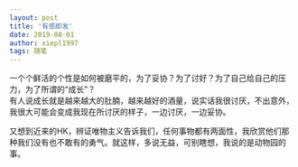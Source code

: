 ```yaml
---
layout: post
title: '有感即发'
date: 2019-08-01
author: xiepl1997
tags: 随笔
---
```


一个个鲜活的个性是如何被磨平的，为了妥协？为了讨好？为了自己给自己的压力，为了所谓的“成长”？  
有人说成长就是越来越大的肚腩，越来越好的酒量，说实话我很讨厌，不出意外，我很大可能会变成我现在所讨厌的样子，一边讨厌，一边妥协。  

又想到近来的HK，辨证唯物主义告诉我们，任何事物都有两面性，我欣赏他们那种我们没有也不敢有的勇气。就这样，多说无益，可别瞎想，我说的是动物园的事。